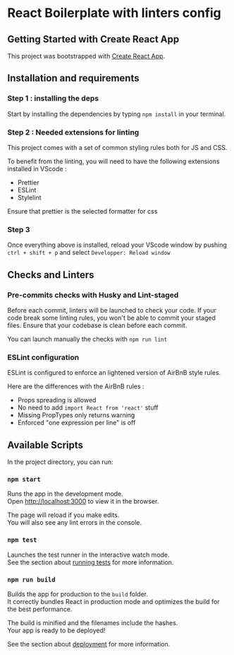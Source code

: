 # React Boilerplate with linters config  
## Getting Started with Create React App

This project was bootstrapped with [Create React App](https://github.com/facebook/create-react-app).

## Installation and requirements
### Step 1 : installing the deps

Start by installing the dependencies by typing `npm install` in your terminal.

### Step 2 : Needed extensions for linting

This project comes with a set of common styling rules both for JS and CSS.

To benefit from the linting, you will need to have the following extensions installed in VScode :
- Prettier
- ESLint
- Stylelint

Ensure that prettier is the selected formatter for css

### Step 3

Once everything above is installed, reload your VScode window by pushing `ctrl + shift + p` and select `Developper: Reload window`

## Checks and Linters

### Pre-commits checks with Husky and Lint-staged

Before each commit, linters will be launched to check your code. If your code break some linting rules, you won't be able to commit your staged files. Ensure that your codebase is clean before each commit. 

You can launch manually the checks with `npm run lint`
### ESLint configuration

ESLint is configured to enforce an lightened version of AirBnB style rules.

Here are the differences with the AirBnB rules :
  - Props spreading is allowed
  - No need to add `import React from 'react'` stuff
  - Missing PropTypes only returns warning 
  - Enforced "one expression per line" is off
 

## Available Scripts

In the project directory, you can run:

### `npm start`

Runs the app in the development mode.\
Open [http://localhost:3000](http://localhost:3000) to view it in the browser.

The page will reload if you make edits.\
You will also see any lint errors in the console.

### `npm test`

Launches the test runner in the interactive watch mode.\
See the section about [running tests](https://facebook.github.io/create-react-app/docs/running-tests) for more information.

### `npm run build`

Builds the app for production to the `build` folder.\
It correctly bundles React in production mode and optimizes the build for the best performance.

The build is minified and the filenames include the hashes.\
Your app is ready to be deployed!

See the section about [deployment](https://facebook.github.io/create-react-app/docs/deployment) for more information.
